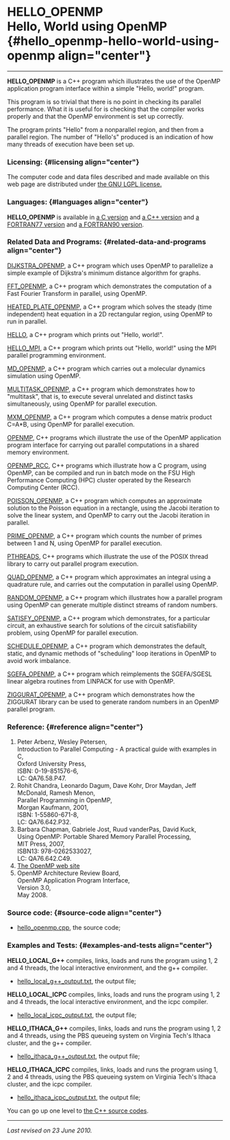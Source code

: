 HELLO\_OPENMP\
Hello, World using OpenMP {#hello_openmp-hello-world-using-openmp align="center"}
=========================

------------------------------------------------------------------------

**HELLO\_OPENMP** is a C++ program which illustrates the use of the
OpenMP application program interface within a simple "Hello, world!"
program.

This program is so trivial that there is no point in checking its
parallel performance. What it is useful for is checking that the
compiler works properly and that the OpenMP environment is set up
correctly.

The program prints "Hello" from a nonparallel region, and then from a
parallel region. The number of "Hello's" produced is an indication of
how many threads of execution have been set up.

### Licensing: {#licensing align="center"}

The computer code and data files described and made available on this
web page are distributed under [the GNU LGPL
license.](../../txt/gnu_lgpl.txt)

### Languages: {#languages align="center"}

**HELLO\_OPENMP** is available in [a C
version](../../c_src/hello_openmp/hello_openmp.html) and [a C++
version](../../cpp_src/hello_openmp/hello_openmp.html) and [a FORTRAN77
version](../../f77_src/hello_openmp/hello_openmp.html) and [a FORTRAN90
version](../../f_src/hello_openmp/hello_openmp.html).

### Related Data and Programs: {#related-data-and-programs align="center"}

[DIJKSTRA\_OPENMP](../../cpp_src/dijkstra_openmp/dijkstra_openmp.html),
a C++ program which uses OpenMP to parallelize a simple example of
Dijkstra's minimum distance algorithm for graphs.

[FFT\_OPENMP](../../cpp_src/fft_openmp/fft_openmp.html), a C++ program
which demonstrates the computation of a Fast Fourier Transform in
parallel, using OpenMP.

[HEATED\_PLATE\_OPENMP](../../cpp_src/heated_plate_openmp/heated_plate_openmp.html),
a C++ program which solves the steady (time independent) heat equation
in a 2D rectangular region, using OpenMP to run in parallel.

[HELLO](../../cpp_src/hello/hello.html), a C++ program which prints out
"Hello, world!".

[HELLO\_MPI](../../cpp_src/hello_mpi/hello_mpi.html), a C++ program
which prints out "Hello, world!" using the MPI parallel programming
environment.

[MD\_OPENMP](../../cpp_src/md_openmp/md_openmp.html), a C++ program
which carries out a molecular dynamics simulation using OpenMP.

[MULTITASK\_OPENMP](../../cpp_src/multitask_openmp/multitask_openmp.html),
a C++ program which demonstrates how to "multitask", that is, to execute
several unrelated and distinct tasks simultaneously, using OpenMP for
parallel execution.

[MXM\_OPENMP](../../cpp_src/mxm_openmp/mxm_openmp.html), a C++ program
which computes a dense matrix product C=A\*B, using OpenMP for parallel
execution.

[OPENMP](../../cpp_src/openmp/openmp.html), C++ programs which
illustrate the use of the OpenMP application program interface for
carrying out parallel computations in a shared memory environment.

[OPENMP\_RCC](../../cpp_src/openmp_rcc/openmp_rcc.html), C++ programs
which illustrate how a C program, using OpenMP, can be compiled and run
in batch mode on the FSU High Performance Computing (HPC) cluster
operated by the Research Computing Center (RCC).

[POISSON\_OPENMP](../../cpp_src/poisson_openmp/poisson_openmp.html), a
C++ program which computes an approximate solution to the Poisson
equation in a rectangle, using the Jacobi iteration to solve the linear
system, and OpenMP to carry out the Jacobi iteration in parallel.

[PRIME\_OPENMP](../../cpp_src/prime_openmp/prime_openmp.html), a C++
program which counts the number of primes between 1 and N, using OpenMP
for parallel execution.

[PTHREADS](../../cpp_src/pthreads/pthreads.html), C++ programs which
illustrate the use of the POSIX thread library to carry out parallel
program execution.

[QUAD\_OPENMP](../../cpp_src/quad_openmp/quad_openmp.html), a C++
program which approximates an integral using a quadrature rule, and
carries out the computation in parallel using OpenMP.

[RANDOM\_OPENMP](../../cpp_src/random_openmp/random_openmp.html), a C++
program which illustrates how a parallel program using OpenMP can
generate multiple distinct streams of random numbers.

[SATISFY\_OPENMP](../../cpp_src/satisfy_openmp/satisfy_openmp.html), a
C++ program which demonstrates, for a particular circuit, an exhaustive
search for solutions of the circuit satisfiability problem, using OpenMP
for parallel execution.

[SCHEDULE\_OPENMP](../../cpp_src/schedule_openmp/schedule_openmp.html),
a C++ program which demonstrates the default, static, and dynamic
methods of "scheduling" loop iterations in OpenMP to avoid work
imbalance.

[SGEFA\_OPENMP](../../cpp_src/sgefa_openmp/sgefa_openmp.html), a C++
program which reimplements the SGEFA/SGESL linear algebra routines from
LINPACK for use with OpenMP.

[ZIGGURAT\_OPENMP](../../cpp_src/ziggurat_openmp/ziggurat_openmp.html),
a C++ program which demonstrates how the ZIGGURAT library can be used to
generate random numbers in an OpenMP parallel program.

### Reference: {#reference align="center"}

1.  Peter Arbenz, Wesley Petersen,\
    Introduction to Parallel Computing - A practical guide with examples
    in C,\
    Oxford University Press,\
    ISBN: 0-19-851576-6,\
    LC: QA76.58.P47.
2.  Rohit Chandra, Leonardo Dagum, Dave Kohr, Dror Maydan, Jeff
    McDonald, Ramesh Menon,\
    Parallel Programming in OpenMP,\
    Morgan Kaufmann, 2001,\
    ISBN: 1-55860-671-8,\
    LC: QA76.642.P32.
3.  Barbara Chapman, Gabriele Jost, Ruud vanderPas, David Kuck,\
    Using OpenMP: Portable Shared Memory Parallel Processing,\
    MIT Press, 2007,\
    ISBN13: 978-0262533027,\
    LC: QA76.642.C49.
4.  [The OpenMP web site](http://www.openmp.org/)
5.  OpenMP Architecture Review Board,\
    OpenMP Application Program Interface,\
    Version 3.0,\
    May 2008.

### Source code: {#source-code align="center"}

-   [hello\_openmp.cpp](hello_openmp.cpp), the source code;

### Examples and Tests: {#examples-and-tests align="center"}

**HELLO\_LOCAL\_G++** compiles, links, loads and runs the program using
1, 2 and 4 threads, the local interactive environment, and the g++
compiler.

-   [hello\_local\_g++\_output.txt](hello_local_g++_output.txt), the
    output file;

**HELLO\_LOCAL\_ICPC** compiles, links, loads and runs the program using
1, 2 and 4 threads, the local interactive environment, and the icpc
compiler.

-   [hello\_local\_icpc\_output.txt](hello_local_icpc_output.txt), the
    output file;

**HELLO\_ITHACA\_G++** compiles, links, loads and runs the program using
1, 2 and 4 threads, using the PBS queueing system on Virginia Tech's
Ithaca cluster, and the g++ compiler.

-   [hello\_ithaca\_g++\_output.txt](hello_ithaca_g++_output.txt), the
    output file;

**HELLO\_ITHACA\_ICPC** compiles, links, loads and runs the program
using 1, 2 and 4 threads, using the PBS queueing system on Virginia
Tech's Ithaca cluster, and the icpc compiler.

-   [hello\_ithaca\_icpc\_output.txt](hello_ithaca_icpc_output.txt), the
    output file;

You can go up one level to [the C++ source codes](../cpp_src.html).

------------------------------------------------------------------------

*Last revised on 23 June 2010.*
